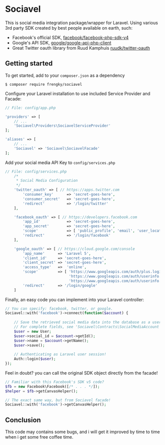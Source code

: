 # Sociavel

This is social media integration package/wrapper for Laravel. 
Using various 3rd party SDK created by best people available on earth, such:

* Facebook's official SDK, [facebook/facebook-php-sdk-v4](https://github.com/facebook/facebook-php-sdk-v4)
* Google's API SDK, [google/google-api-php-client](https://github.com/google/google-api-php-client)
* Great Twitter oauth library from Ruud Kamphuis [ruudk/twitter-oauth](https://packagist.org/packages/ruudk/twitter-oauth)

## Getting started

To get started, add to your `composer.json` as a dependency
```
$ composer require frengky/sociavel
```

Configure your Laravel installation to use included Service Provider and Facade:
```php
// File: config/app.php

'providers' => [
    // ...
	'Sociavel\Providers\SociavelServiceProvider'
];

'aliases' => [
    // ...
    'Sociavel' => 'Sociavel\SociavelFacade'
];
```

Add your social media API Key to `config/services.php`
```php
// File: config/services.php
    /*
	 * Social Media Configuration
	 */
	'twitter_oauth' => [ // https://apps.twitter.com
		'consumer_key'		=> 'secret-goes-here',
		'consumer_secret'	=> 'secret-goes-here',
		'redirect' 			=> '/login/twitter'
	],

	'facebook_oauth' => [ // https://developers.facebook.com
		'app_id'			=> 'secret-goes-here',
		'app_secret'		=> 'secret-goes-here',
		'scope'				=> [ 'public_profile', 'email', 'user_location', 'user_birthday', 'user_likes' ],
		'redirect' 			=> '/login/facebook'
	],	

	'google_oauth' => [ // https://cloud.google.com/console
		'app_name'		=> 'Laravel 5',
		'client_id' 	=> 'secret-goes-here',
		'client_secret' => 'secret-goes-here',
		'access_type' 	=>  'online',
		'scope' 		=> [ 'https://www.googleapis.com/auth/plus.login',
					 		 'https://www.googleapis.com/auth/userinfo.email',
					 		 'https://www.googleapis.com/auth/userinfo.profile' ],
		'redirect' 		=> '/login/google'
	]

```

Finally, an easy code you can implement into your Laravel controller:

```php
// You can specify: facebook, twitter, or google.
Sociavel::with('facebook')->connect(function($account) {
	
    // Save the retrieved social media data into the database as a user.
    // For complete fields, see 'Sociavel\Contracts\SocialMediaAccount'
    $user = new User;
    $user->social_id = $account->getId();
    $user->name = $account->getName();
    $user->save();
    
    // Authenticating as Laravel user session!
    Auth::login($user);
});
```

Feel in doubt? you can call the original SDK object directly from the facade!
```php
// Familiar with this Facebook's SDK v5 code?
$fb = new Facebook\Facebook([/* . . . */]);
$helper = $fb->getCanvasHelper();

// The exact same way, but from Sociavel facade!
Sociavel::with('facebook')->getCanvasHelper();
```

## Conclusion

This code may contains some bugs, and i will get it improved by time to time when i get some free coffee time.
